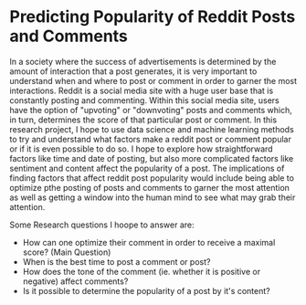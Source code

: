 # Predicting Popularity of Reddit Posts and Comments

In a society where the success of advertisements is determined by the amount of interaction that a post generates, it is very important to understand when and where to post or comment in order to garner the most interactions. Reddit is a social media site with a huge user base that is constantly posting and commenting. Within this social media site, users have the option of "upvoting" or "downvoting" posts and comments which, in turn, determines the score of that particular post or comment. In this research project, I hope to use data science and machine learning methods to try and understand what factors make a reddit post or comment popular or if it is even possible to do so. I hope to explore how straightforward factors like time and date of posting, but also more complicated factors like sentiment and content affect the popularity of a post. The implications of finding factors that affect reddit post popularity would include being able to optimize pthe posting of posts and comments to garner the most attention as well as getting a window into the human mind to see what may grab their attention.

Some Research questions I hoope to answer are:

- How can one optimize their comment in order to receive a maximal score? (Main Question)
- When is the best time to post a comment or post?
- How does the tone of the comment (ie. whether it is positive or negative) affect comments?
- Is it possible to determine the popularity of a post by it's content?


